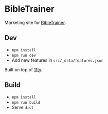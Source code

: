 # BibleTrainer

Marketing site for [BibleTrainer](https://www.bibletrainer.co.uk).

## Dev

- `npm install`
- `npm run dev`
- Add new features in `src/_data/features.json`

Built on top of [11ty](https://11ty.io).

## Build

- `npm install`
- `npm run build`
- Serve `dist`
